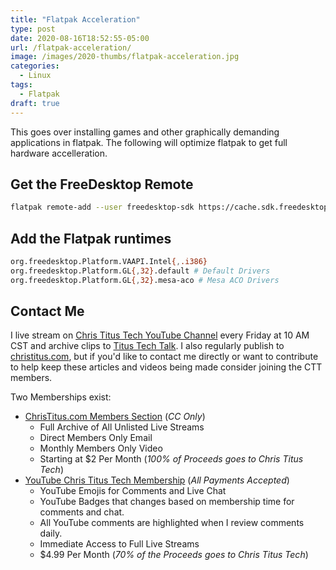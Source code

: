 ```yaml
---
title: "Flatpak Acceleration"
type: post
date: 2020-08-16T18:52:55-05:00
url: /flatpak-acceleration/
image: /images/2020-thumbs/flatpak-acceleration.jpg
categories:
  - Linux
tags:
  - Flatpak 
draft: true
---
```

This goes over installing games and other graphically demanding applications in flatpak. The following will optimize flatpak to get full hardware accelleration.
<!--more-->

## Get the FreeDesktop Remote

```bash
flatpak remote-add --user freedesktop-sdk https://cache.sdk.freedesktop.org/freedesktop-sdk.flatpakrepo
```

## Add the Flatpak runtimes

```bash
org.freedesktop.Platform.VAAPI.Intel{,.i386}
org.freedesktop.Platform.GL{,32}.default # Default Drivers
org.freedesktop.Platform.GL{,32}.mesa-aco # Mesa ACO Drivers
```

## Contact Me

I live stream on [Chris Titus Tech YouTube Channel][1] every Friday at 10 AM CST and archive clips to [Titus Tech Talk][2]. I also regularly publish to [christitus.com][3], but if you'd like to contact me directly or want to contribute to help keep these articles and videos being made consider joining the CTT members. 

Two Memberships exist:
- [ChrisTitus.com Members Section][4] (_CC Only_)
  - Full Archive of All Unlisted Live Streams
  - Direct Members Only Email
  - Monthly Members Only Video
  - Starting at $2 Per Month (_100% of Proceeds goes to Chris Titus Tech_)
- [YouTube Chris Titus Tech Membership][5] (_All Payments Accepted_)
  - YouTube Emojis for Comments and Live Chat
  - YouTube Badges that changes based on membership time for comments and chat.
  - All YouTube comments are highlighted when I review comments daily. 
  - Immediate Access to Full Live Streams
  - $4.99 Per Month (_70% of the Proceeds goes to Chris Titus Tech_)

 [1]: https://www.youtube.com/c/ChrisTitusTech
 [2]: https://www.youtube.com/c/ChrisTitusTechStreams
 [3]: https://christitus.com/
 [4]: https://christitus.com/members
 [5]: https://links.christitus.com/join